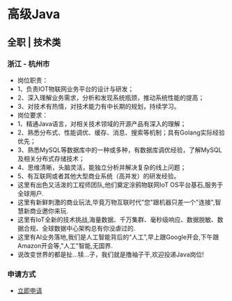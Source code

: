 
# 高级Java
## 全职  |  技术类
### 浙江 - 杭州市

- 岗位职责：
- 1、负责IOT物联网业务平台的设计与研发；
- 2、深入理解业务需求，分析和发现系统瓶颈，推动系统性能的提高；
- 3、对技术有热情，对技术能力有中长期的规划，持续学习。
- 岗位要求：
- 1、精通Java语言，对相关技术领域的开源产品有深入的理解；
- 2、熟悉分布式、性能调优、缓存、消息、搜索等机制；具有Golang实际经验优先；
- 3、熟悉MySQL等数据库中的一种或多种，有数据库调优经验，了解MySQL及相关分布式存储技术；
- 4、思维清晰，头脑灵活，能独立分析并解决复杂的线上问题；
- 5、有互联网或者其他大型商业系统（高并发）的研发经验。
- 这里有出色又活泼的工程师团队,他们奠定涂鸦物联网IoT OS平台基石,服务于全球用户.
- 这里有新鲜刺激的商业玩法,毕竟万物互联时代"您"跟机器只差一个"连接",智慧新商业邀你来玩.
- 这里有IoT全新的技术挑战,海量数据、千万集群、毫秒级响应、数据脱敏、数据合规、全球数据中心架构总有你没虐过的.
- 这里有AI业务落地,我们是人工智能背后的“人工”,早上跟Google开会,下午跟Amazon开会等,"人工"智能,无国界.
- 说改变世界的都是扯...犊...子，我们就是撸袖子干,欢迎投递Java岗位!
### 申请方式
- <a href="mailto:hr@tuya.com?subject=求职简历-高级Java-来自GitHub">立即申请</a>